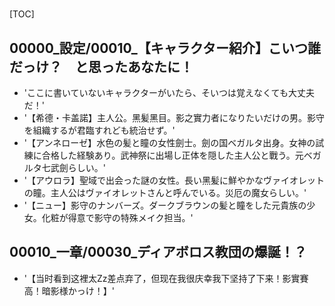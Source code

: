 # 

[TOC]

## 00000_設定/00010_【キャラクター紹介】こいつ誰だっけ？　と思ったあなたに！

- 'ここに書いていないキャラクターがいたら、そいつは覚えなくても大丈夫だ！'
- '【希德・卡盖諾】主人公。黑髪黑目。影之實力者になりたいだけの男。影守を組織するが君臨すれども統治せず。'
- '【アンネローゼ】水色の髪と瞳の女性劍士。劍の国ベガルタ出身。女神の試練に合格した経験あり。武神祭に出場し正体を隠した主人公と戰う。元ベガルタ七武劍らしい。'
- '【アウロラ】聖域で出会った謎の女性。長い黑髪に鮮やかなヴァイオレットの瞳。主人公はヴァイオレットさんと呼んでいる。災厄の魔女らしい。'
- '【ニュー】影守のナンバーズ。ダークブラウンの髪と瞳をした元貴族の少女。化粧が得意で影守の特殊メイク担当。'


## 00010_一章/00030_ディアボロス教団の爆誕！？

- '【当时看到这裡太Zz差点弃了，但现在我很庆幸我下坚持了下来！影實賽高！暗影様かっけ！】'
